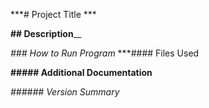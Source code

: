 ***# Project Title ***

**## Description**__

_### How to Run Program_
***#### Files Used

**##### Additional Documentation**

_###### Version Summary_
